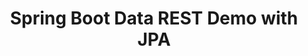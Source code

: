 ---
title: Spring Boot Data REST Demo with JPA
description: >
    Build a basic Spring Boot application that uses JPA to access a database
summary:
- Build a basic Spring Boot application that uses JPA to access a database
topics:
- Spring
- Messaging and Integration
tags:
- Spring
- REST
- JPA
patterns:
- API
repo: https://github.com/Pivotal-Field-Engineering/spring-boot-data-rest-demo
---